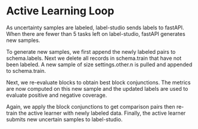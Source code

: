 # Active Learning Loop

As uncertainty samples are labeled, label-studio sends labels to fastAPI. When there are fewer than 5 tasks left on label-studio, fastAPI generates new samples.

To generate new samples, we first append the newly labeled pairs to schema.labels. Next we delete all records in schema.train that have not been labeled. A new sample of size settings.other.n is pulled and appended to schema.train.

Next, we re-evaluate blocks to obtain best block conjunctions. The metrics are now computed on this new sample and the updated labels are used to evaluate positive and negative coverage.

Again, we apply the block conjunctions to get comparison pairs then re-train the active learner with newly labeled data. Finally, the active learner submits new uncertain samples to label-studio.